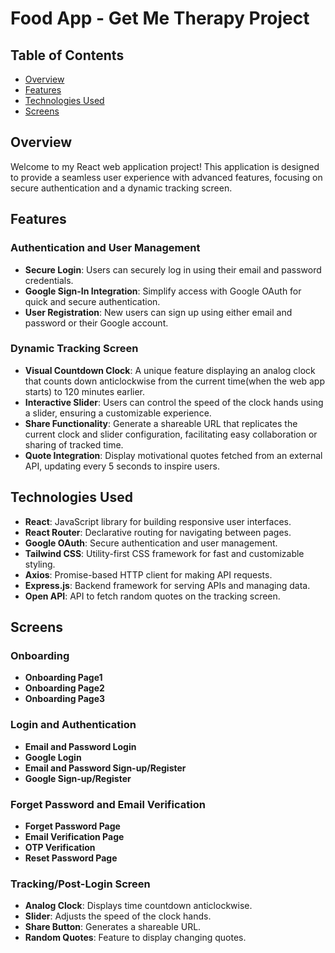 # Food App - Get Me Therapy Project

## Table of Contents

- [Overview](#overview)
- [Features](#features)
- [Technologies Used](#technologies-used)
- [Screens](#screens)

## Overview

Welcome to my React web application project! This application is designed to provide a seamless user experience with advanced features, focusing on secure authentication and a dynamic tracking screen.

## Features

### Authentication and User Management

- **Secure Login**: Users can securely log in using their email and password credentials.
- **Google Sign-In Integration**: Simplify access with Google OAuth for quick and secure authentication.
- **User Registration**: New users can sign up using either email and password or their Google account.

### Dynamic Tracking Screen

- **Visual Countdown Clock**: A unique feature displaying an analog clock that counts down anticlockwise from the current time(when the web app starts) to 120 minutes earlier.
- **Interactive Slider**: Users can control the speed of the clock hands using a slider, ensuring a customizable experience.
- **Share Functionality**: Generate a shareable URL that replicates the current clock and slider configuration, facilitating easy collaboration or sharing of tracked time.
- **Quote Integration**: Display motivational quotes fetched from an external API, updating every 5 seconds to inspire users.

## Technologies Used

- **React**: JavaScript library for building responsive user interfaces.
- **React Router**: Declarative routing for navigating between pages.
- **Google OAuth**: Secure authentication and user management.
- **Tailwind CSS**: Utility-first CSS framework for fast and customizable styling.
- **Axios**: Promise-based HTTP client for making API requests.
- **Express.js**: Backend framework for serving APIs and managing data.
- **Open API**: API to fetch  random quotes on the tracking screen.

## Screens

### Onboarding

- **Onboarding Page1**
- **Onboarding Page2**
- **Onboarding Page3**

### Login and Authentication

- **Email and Password Login**
- **Google Login**
- **Email and Password Sign-up/Register**
- **Google Sign-up/Register**

### Forget Password and Email Verification

- **Forget Password Page**
- **Email Verification Page**
- **OTP Verification**
- **Reset Password Page**

### Tracking/Post-Login Screen

- **Analog Clock**: Displays time countdown anticlockwise.
- **Slider**: Adjusts the speed of the clock hands.
- **Share Button**: Generates a shareable URL.
- **Random Quotes**: Feature to display changing quotes.
